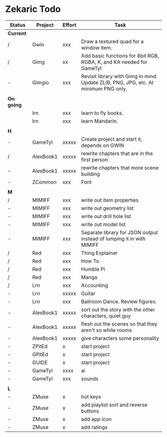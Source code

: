 # Zekaric Todo

| Status        | Project   | Effort    | Task  |
| ---           | ---       | ---       | ---   |
| **Current**   |           |           | |
| /             | Gwin      | xxx       | Draw a textured quad for a window item. |
| /             | Gimg      | xx        | Add basic functions for 8bit RGB, RGBA, K, and KA needed for GameTyl |
| -             | Gimgio    | xxx       | Revisit library with Gimg in mind.  Update ZLIB, PNG, JPG, etc. At minimum PNG only.|
|               |           |           | |
| **On going**  |           |           | |
|               | lrn       | xxx       | learn to fly books. |
|               | lrn       | xxx       | learn Mandarin. |
|               |           |           | |
| **H**         |           |           | |
| -             | GameTyl   | xxxxx     | Create project and start it, depends on GWIN |
| /             | AlexBook1 | xxxxx     | rewrite chapters that are in the first person |
| -             | AlexBook1 | xxxxx     | rewrite chapters that more scene building |
| -             | ZCommon   | xxx       | Font |
|               |           |           | |
| **M**         |           |           | |
| /             | MIMIFF    | xxx       | write out item properties |
| -             | MIMIFF    | xxx       | write out geometry list |
| -             | MIMIFF    | xxx       | write out drill hole list |
| -             | MIMIFF    | xxx       | write out model list |
| -             | MIMIFF    | xxx       | Separate library for JSON output instead of lumping it in with MIMIFF |
| /             | Red       | xxx       | Thing Explainer |
| /             | Red       | xxx       | How To |
| /             | Red       | xxx       | Humble Pi |
| /             | Red       | xxx       | Manga |
| /             | Lrn       | xxx       | Accounting |
| -             | Lrn       | xxxxx     | Guitar |
| -             | Lrn       | xxx       | Ballroom Dance.  Review figures. |
| -             | AlexBook1 | xxxxx     | sort out the story with the other characters, quiet guy |
| -             | AlexBook1 | xxxxx     | flesh out the scenes so that they aren't so white rooms |
| -             | AlexBook1 | xxxxx     | give characters some personality |
| -             | ZPitEd    | x         | start project |
| -             | GPitEd    | x         | start project |
| -             | GUIDE     | x         | start project |
| -             | GameTyl   | xxxx      | ai |
| -             | GameTyl   | xxx       | sounds |
|               |           |           | |
| **L**         |           |           | |
| -             | ZMuse     | x         | hot keys |
| -             | ZMuse     | x         | add playlist sort and reverse buttons |
| -             | ZMuse     | x         | add app icon |
| -             | ZMuse     | x         | add ratings |
